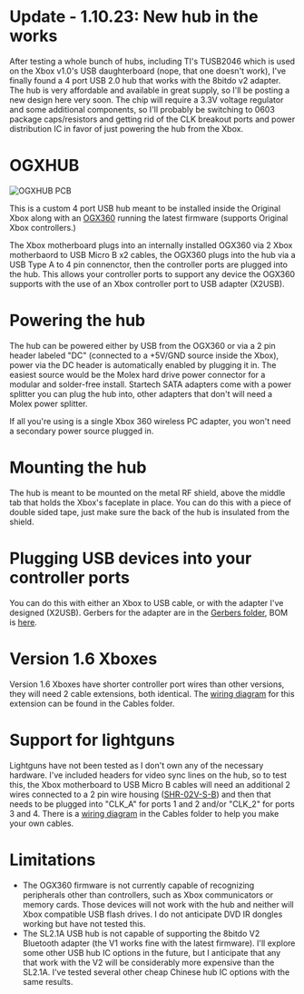 # Update - 1.10.23: New hub in the works
After testing a whole bunch of hubs, including TI's TUSB2046 which is used on the Xbox v1.0's USB daughterboard (nope, that one doesn't work), I've finally found a 4 port USB 2.0 hub that works with the 8bitdo v2 adapter. The hub is very affordable and available in great supply, so I'll be posting a new design here very soon. The chip will require a 3.3V voltage regulator and some additional components, so I'll probably be switching to 0603 package caps/resistors and getting rid of the CLK breakout ports and power distribution IC in favor of just powering the hub from the Xbox.

# OGXHUB
![OGXHUB PCB](https://github.com/wiredopposite/OGXHUB/blob/main/Pictures/ogxhub_1.2.jpg?raw=true)

This is a custom 4 port USB hub meant to be installed inside the Original Xbox along with an [OGX360](https://github.com/Ryzee119/ogx360) running the latest firmware (supports Original Xbox controllers.) 

The Xbox motherboard plugs into an internally installed OGX360 via 2 Xbox motherbaord to USB Micro B x2 cables, the OGX360 plugs into the hub via a USB Type A to 4 pin connenctor, then the controller ports are plugged into the hub. This allows your controller ports to support any device the OGX360 supports with the use of an Xbox controller port to USB adapter (X2USB).

# Powering the hub
The hub can be powered either by USB from the OGX360 or via a 2 pin header labeled "DC" (connected to a +5V/GND source inside the Xbox), power via the DC header is automatically enabled by plugging it in. The easiest source would be the Molex hard drive power connector for a modular and solder-free install. Startech SATA adapters come with a power splitter you can plug the hub into, other adapters that don't will need a Molex power splitter.

If all you're using is a single Xbox 360 wireless PC adapter, you won't need a secondary power source plugged in.

# Mounting the hub
The hub is meant to be mounted on the metal RF shield, above the middle tab that holds the Xbox's faceplate in place. You can do this with a piece of double sided tape, just make sure the back of the hub is insulated from the shield. 

# Plugging USB devices into your controller ports
You can do this with either an Xbox to USB cable, or with the adapter I've designed (X2USB). Gerbers for the adapter are in the [Gerbers folder](https://github.com/wiredopposite/OGXHUB/tree/main/Gerbers), BOM is [here](https://github.com/wiredopposite/OGXHUB/tree/main/BOM).

# Version 1.6 Xboxes
Version 1.6 Xboxes have shorter controller port wires than other versions, they will need 2 cable extensions, both identical. The [wiring diagram](https://github.com/wiredopposite/OGXHUB/blob/main/Cables/OGXHUB%20Cable%20Diagram.pdf) for this extension can be found in the Cables folder.

# Support for lightguns
Lightguns have not been tested as I don't own any of the necessary hardware. I've included headers for video sync lines on the hub, so to test this, the Xbox motherboard to USB Micro B cables will need an additional 2 wires connected to a 2 pin wire housing ([SHR-02V-S-B](https://www.digikey.com/short/rdddn93j)) and then that needs to be plugged into "CLK_A" for ports 1 and 2 and/or "CLK_2" for ports 3 and 4. There is a [wiring diagram](https://github.com/wiredopposite/OGXHUB/blob/main/Cables/OGXHUB%20Cable%20Diagram.pdf) in the Cables folder to help you make your own cables.

# Limitations
- The OGX360 firmware is not currently capable of recognizing peripherals other than controllers, such as Xbox communicators or memory cards. Those devices will not work with the hub and neither will Xbox compatible USB flash drives. I do not anticipate DVD IR dongles working but have not tested this. 
- The SL2.1A USB hub is not capable of supporting the 8bitdo V2 Bluetooth adapter (the V1 works fine with the latest firmware). I'll explore some other USB hub IC options in the future, but I anticipate that any that work with the V2 will be considerably more expensive than the SL2.1A. I've tested several other cheap Chinese hub IC options with the same results.
